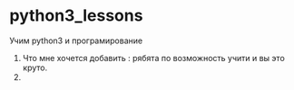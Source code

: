 # python3_lessons

Учим  python3  и  програмирование
1) Что мне хочется добавить : рябята по  возможность учити и вы это круто.
2) 
